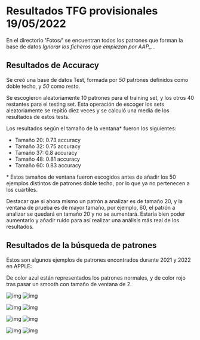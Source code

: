 # Resultados TFG provisionales 19/05/2022

En el directorio 'Fotos/' se encuentran todos los patrones que forman la base de datos
*Ignorar los ficheros que empiezan por AAP_...*

## Resultados de Accuracy

Se creó una base de datos Test, formada por *50* patrones definidos como doble techo, y *50* como resto.

Se escogieron aleatoriamente 10 patrones para el training set, y los otros 40 restantes para el testing set.
Esta operación de escoger los sets aleatoriamente se repitió diez veces y se calculó una media de los resultados de estos tests.

Los resultados según el tamaño de la ventana* fueron los siguientes:

- Tamaño 20: 0.73 accuracy
- Tamaño 32: 0.75 accuracy
- Tamaño 37: 0.8 accuracy
- Tamaño 48: 0.81 accuracy
- Tamaño 60: 0.83 accuracy

\* Estos tamaños de ventana fueron escogidos antes de añadir los 50 ejemplos distintos de patrones doble techo, por lo que ya no pertenecen a los cuartiles.

Destacar que si ahora mismo un patrón a analizar es de tamaño 20, y la ventana de prueba es de mayor tamaño, por ejemplo, 60, el patrón a analizar se quedará en tamaño 20 y no se aumentará. Estaría bien poder aumentarlo y añadir ruido para así realizar una análisis más real de los resultados.

## Resultados de la búsqueda de patrones

Estos son algunos ejemplos de patrones encontrados durante 2021 y 2022 en APPLE:

De color azul están representados los patrones normales, y de color rojo tras pasar un smooth con tamaño de ventana de 2.

![img](./Fotos/AAP/AAP223.png)
![img](./Fotos/AAP/AAP223smooth.png)

![img](./Fotos/AAP/AAP244.png)
![img](./Fotos/AAP/AAP244smooth.png)

![img](./Fotos/AAP/AAP591.png)
![img](./Fotos/AAP/AAP591smooth.png)

![img](./Fotos/AAP/AAP965.png)
![img](./Fotos/AAP/AAP965smooth.png)